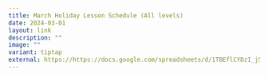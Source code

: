 ```yaml
---
title: March Holiday Lesson Schedule (All levels)
date: 2024-03-01
layout: link
description: ""
image: ""
variant: tiptap
external: https://https://docs.google.com/spreadsheets/d/1TBEflCYDzI_j59qxeidYN2z1vbYjEfQx/edit?usp=sharing&ouid=103780765645723957845&rtpof=true&sd=true
---
```

